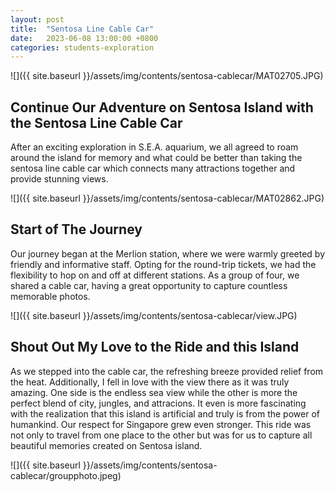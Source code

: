 ```yaml
---
layout: post
title:  "Sentosa Line Cable Car"
date:   2023-06-08 13:00:00 +0800
categories: students-exploration
---
```


![]({{ site.baseurl }}/assets/img/contents/sentosa-cablecar/MAT02705.JPG)
## Continue Our Adventure on Sentosa Island with the Sentosa Line Cable Car
After an exciting exploration in S.E.A. aquarium, we all agreed to roam around the island for memory and what could be better than taking the sentosa line cable car which connects many attractions together and provide stunning views.

![]({{ site.baseurl }}/assets/img/contents/sentosa-cablecar/MAT02862.JPG)
## Start of The Journey
Our journey began at the Merlion station, where we were warmly greeted by friendly and informative staff. Opting for the round-trip tickets, we had the flexibility to hop on and off at different stations. As a group of four, we shared a cable car, having a great opportunity to capture countless memorable photos.

![]({{ site.baseurl }}/assets/img/contents/sentosa-cablecar/view.JPG)
## Shout Out My Love to the Ride and this Island
As we stepped into the cable car, the refreshing breeze provided relief from the heat. Additionally, I fell in love with the view there as it was truly amazing. One side is the endless sea view while the other is more the perfect blend of city, jungles, and attracions. It even is more fascinating with the realization that this island is artificial and truly is from the power of humankind. Our respect for Singapore grew even stronger. This ride was not only to travel from one place to the other but was for us to capture all beautiful memories created on Sentosa island. 

![]({{ site.baseurl }}/assets/img/contents/sentosa-cablecar/groupphoto.jpeg)